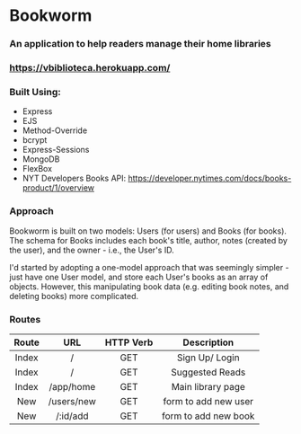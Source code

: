 # Bookworm
### An application to help readers manage their home libraries 
### https://vbiblioteca.herokuapp.com/

### Built Using: 
- Express
- EJS
- Method-Override
- bcrypt 
- Express-Sessions 
- MongoDB 
- FlexBox 
- NYT Developers Books API: https://developer.nytimes.com/docs/books-product/1/overview

### Approach 

Bookworm is built on two models: Users (for users) and Books (for books). The schema for Books includes each book's title, author, notes (created by the user), and the owner - i.e., the User's ID. 

I'd started by adopting a one-model approach that was seemingly simpler - just have one User model, and store each User's books as an array of objects. However, this manipulating book data (e.g. editing book notes, and deleting books) more complicated. 

### Routes 

| Route        | URL           | HTTP Verb | Description |
|:-----------: |:-------------:|:---------:|:-----------:|
| Index        | /             | GET       | Sign Up/ Login |
| Index        | /             | GET       | Suggested Reads |
| Index        | /app/home     | GET       | Main library page |
| New          | /users/new    | GET       | form to add new user |
| New          | /:id/add      | GET       | form to add new book |





